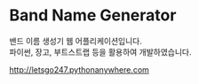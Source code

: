 # Band Name Generator
밴드 이름 생성기 웹 어플리케이션입니다.<br>
파이썬, 장고, 부트스트랩 등을 활용하여 개발하였습니다.

http://letsgo247.pythonanywhere.com
